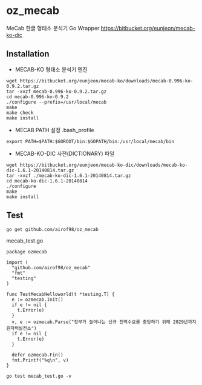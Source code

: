 # oz_mecab

MeCab 한글 형태소 분석기 Go Wrapper
https://bitbucket.org/eunjeon/mecab-ko-dic

Installation
-----------
* MECAB-KO 형태소 분석기 엔진
```
wget https://bitbucket.org/eunjeon/mecab-ko/downloads/mecab-0.996-ko-0.9.2.tar.gz
tar -xvzf mecab-0.996-ko-0.9.2.tar.gz
cd mecab-0.996-ko-0.9.2
./configure --prefix=/usr/local/mecab
make
make check
make install
```
* MECAB PATH 설정 .bash_profile
```
export PATH=$PATH:$GOROOT/bin:$GOPATH/bin:/usr/local/mecab/bin
```

* MECAB-KO-DIC 사전(DICTIONARY) 파일
```
wget https://bitbucket.org/eunjeon/mecab-ko-dic/downloads/mecab-ko-dic-1.6.1-20140814.tar.gz
tar -xvzf ./mecab-ko-dic-1.6.1-20140814.tar.gz
cd mecab-ko-dic-1.6.1-20140814
./configure
make
make install
```
Test
---------
```
go get github.com/airof98/oz_mecab
```
mecab_test.go
```
package ozmecab

import (
  "github.com/airof98/oz_mecab"
  "fmt"
  "testing"
)   

func TestMecabHelloworld(t *testing.T) {
  e := ozmecab.Init()
  if e != nil {
    t.Error(e)
  }   
  v, e := ozmecab.Parse("정부가 늘어나는 신규 전력수요를 충당하기 위해 2029년까지 원자력발전소")
  if e != nil {
    t.Error(e)
  }   

  defer ozmecab.Fin()
  fmt.Printf("%q\n", v)
}
```
```
go test mecab_test.go -v
```

